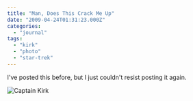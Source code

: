 ```yaml
---
title: "Man, Does This Crack Me Up"
date: "2009-04-24T01:31:23.000Z"
categories: 
  - "journal"
tags: 
  - "kirk"
  - "photo"
  - "star-trek"
---
```


I've posted this before, but I just couldn't resist posting it again.

![Captain Kirk](http://farm4.static.flickr.com/3128/2829257767_f22192ec3b.jpg?v=0)

